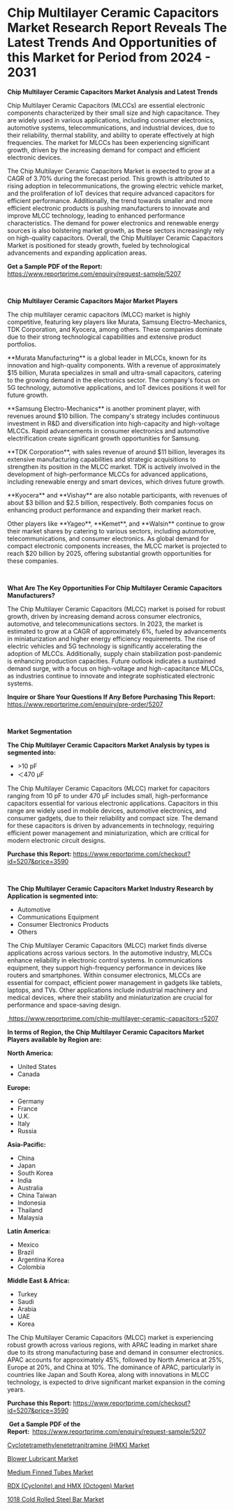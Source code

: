 <p><h1>Chip Multilayer Ceramic Capacitors Market Research Report Reveals The Latest Trends And Opportunities of this Market for Period from 2024 - 2031</h1></p><p><strong>Chip Multilayer Ceramic Capacitors Market Analysis and Latest Trends</strong></p>
<p><p>Chip Multilayer Ceramic Capacitors (MLCCs) are essential electronic components characterized by their small size and high capacitance. They are widely used in various applications, including consumer electronics, automotive systems, telecommunications, and industrial devices, due to their reliability, thermal stability, and ability to operate effectively at high frequencies. The market for MLCCs has been experiencing significant growth, driven by the increasing demand for compact and efficient electronic devices.</p><p>The Chip Multilayer Ceramic Capacitors Market is expected to grow at a CAGR of 3.70% during the forecast period. This growth is attributed to rising adoption in telecommunications, the growing electric vehicle market, and the proliferation of IoT devices that require advanced capacitors for efficient performance. Additionally, the trend towards smaller and more efficient electronic products is pushing manufacturers to innovate and improve MLCC technology, leading to enhanced performance characteristics. The demand for power electronics and renewable energy sources is also bolstering market growth, as these sectors increasingly rely on high-quality capacitors. Overall, the Chip Multilayer Ceramic Capacitors Market is positioned for steady growth, fueled by technological advancements and expanding application areas.</p></p>
<p><strong>Get a Sample PDF of the Report:&nbsp;</strong> <a href="https://www.reportprime.com/enquiry/request-sample/5207?utm_campaign=1595&utm_medium=2&utm_source=Github&utm_content=ia&utm_term=18102024&utm_id=chip-multilayer-ceramic-capacitors">https://www.reportprime.com/enquiry/request-sample/5207</a></p>
<p>&nbsp;</p>
<p><strong>Chip Multilayer Ceramic Capacitors Major Market Players</strong></p>
<p><p>The chip multilayer ceramic capacitors (MLCC) market is highly competitive, featuring key players like Murata, Samsung Electro-Mechanics, TDK Corporation, and Kyocera, among others. These companies dominate due to their strong technological capabilities and extensive product portfolios.</p><p>**Murata Manufacturing** is a global leader in MLCCs, known for its innovation and high-quality components. With a revenue of approximately $15 billion, Murata specializes in small and ultra-small capacitors, catering to the growing demand in the electronics sector. The company's focus on 5G technology, automotive applications, and IoT devices positions it well for future growth.</p><p>**Samsung Electro-Mechanics** is another prominent player, with revenues around $10 billion. The company's strategy includes continuous investment in R&D and diversification into high-capacity and high-voltage MLCCs. Rapid advancements in consumer electronics and automotive electrification create significant growth opportunities for Samsung.</p><p>**TDK Corporation**, with sales revenue of around $11 billion, leverages its extensive manufacturing capabilities and strategic acquisitions to strengthen its position in the MLCC market. TDK is actively involved in the development of high-performance MLCCs for advanced applications, including renewable energy and smart devices, which drives future growth.</p><p>**Kyocera** and **Vishay** are also notable participants, with revenues of about $3 billion and $2.5 billion, respectively. Both companies focus on enhancing product performance and expanding their market reach.</p><p>Other players like **Yageo**, **Kemet**, and **Walsin** continue to grow their market shares by catering to various sectors, including automotive, telecommunications, and consumer electronics. As global demand for compact electronic components increases, the MLCC market is projected to reach $20 billion by 2025, offering substantial growth opportunities for these companies.</p></p>
<p>&nbsp;</p>
<p><strong>What Are The Key Opportunities For Chip Multilayer Ceramic Capacitors Manufacturers?</strong></p>
<p><p>The Chip Multilayer Ceramic Capacitors (MLCC) market is poised for robust growth, driven by increasing demand across consumer electronics, automotive, and telecommunications sectors. In 2023, the market is estimated to grow at a CAGR of approximately 6%, fueled by advancements in miniaturization and higher energy efficiency requirements. The rise of electric vehicles and 5G technology is significantly accelerating the adoption of MLCCs. Additionally, supply chain stabilization post-pandemic is enhancing production capacities. Future outlook indicates a sustained demand surge, with a focus on high-voltage and high-capacitance MLCCs, as industries continue to innovate and integrate sophisticated electronic systems.</p></p>
<p><strong>Inquire or Share Your Questions If Any Before Purchasing This Report:</strong> <a href="https://www.reportprime.com/enquiry/pre-order/5207?utm_campaign=1595&utm_medium=2&utm_source=Github&utm_content=ia&utm_term=18102024&utm_id=chip-multilayer-ceramic-capacitors">https://www.reportprime.com/enquiry/pre-order/5207</a></p>
<p>&nbsp;</p>
<p><strong>Market Segmentation</strong></p>
<p><strong>The Chip Multilayer Ceramic Capacitors Market Analysis by types is segmented into:</strong></p>
<p><ul><li>>10 pF</li><li>＜470 µF</li></ul></p>
<p><p>The Chip Multilayer Ceramic Capacitors (MLCC) market for capacitors ranging from 10 pF to under 470 µF includes small, high-performance capacitors essential for various electronic applications. Capacitors in this range are widely used in mobile devices, automotive electronics, and consumer gadgets, due to their reliability and compact size. The demand for these capacitors is driven by advancements in technology, requiring efficient power management and miniaturization, which are critical for modern electronic circuit designs.</p></p>
<p><strong>Purchase this Report:&nbsp;</strong><a href="https://www.reportprime.com/checkout?id=5207&price=3590&utm_campaign=1595&utm_medium=2&utm_source=Github&utm_content=ia&utm_term=18102024&utm_id=chip-multilayer-ceramic-capacitors">https://www.reportprime.com/checkout?id=5207&price=3590</a></p>
<p>&nbsp;</p>
<p><strong>The Chip Multilayer Ceramic Capacitors Market Industry Research by Application is segmented into:</strong></p>
<p><ul><li>Automotive</li><li>Communications Equipment</li><li>Consumer Electronics Products</li><li>Others</li></ul></p>
<p><p>The Chip Multilayer Ceramic Capacitors (MLCC) market finds diverse applications across various sectors. In the automotive industry, MLCCs enhance reliability in electronic control systems. In communications equipment, they support high-frequency performance in devices like routers and smartphones. Within consumer electronics, MLCCs are essential for compact, efficient power management in gadgets like tablets, laptops, and TVs. Other applications include industrial machinery and medical devices, where their stability and miniaturization are crucial for performance and space-saving design.</p></p>
<p><a href="https://www.reportprime.com/chip-multilayer-ceramic-capacitors-r5207?utm_campaign=1595&utm_medium=2&utm_source=Github&utm_content=ia&utm_term=18102024&utm_id=chip-multilayer-ceramic-capacitors">&nbsp;https://www.reportprime.com/chip-multilayer-ceramic-capacitors-r5207</a></p>
<p><strong>In terms of Region, the Chip Multilayer Ceramic Capacitors Market Players available by Region are:</strong></p>
<p>
    <p> <strong> North America: </strong>
        <ul>
            <li>United States</li>
            <li>Canada</li>
        </ul>
        </p> 
    <p> <strong> Europe: </strong>
        <ul>
            <li>Germany</li>
            <li>France</li>
            <li>U.K.</li>
            <li>Italy</li>
            <li>Russia</li>
        </ul>
        </p> 
    <p> <strong> Asia-Pacific: </strong>
        <ul>
            <li>China</li>
            <li>Japan</li>
            <li>South Korea</li>
            <li>India</li>
            <li>Australia</li>
            <li>China Taiwan</li>
            <li>Indonesia</li>
            <li>Thailand</li>
            <li>Malaysia</li>
        </ul>
        </p> 
    <p> <strong> Latin America: </strong>
        <ul>
            <li>Mexico</li>
            <li>Brazil</li>
            <li>Argentina Korea</li>
            <li>Colombia</li>
        </ul>
        </p> 
    <p> <strong> Middle East & Africa: </strong>
        <ul>
            <li>Turkey</li>
            <li>Saudi</li>
            <li>Arabia</li>
            <li>UAE</li>
            <li>Korea</li>
        </ul>
    </p>
    </p>
<p><p>The Chip Multilayer Ceramic Capacitors (MLCC) market is experiencing robust growth across various regions, with APAC leading in market share due to its strong manufacturing base and demand in consumer electronics. APAC accounts for approximately 45%, followed by North America at 25%, Europe at 20%, and China at 10%. The dominance of APAC, particularly in countries like Japan and South Korea, along with innovations in MLCC technology, is expected to drive significant market expansion in the coming years.</p></p>
<p><strong>Purchase this Report: </strong><a href="https://www.reportprime.com/checkout?id=5207&price=3590&utm_campaign=1595&utm_medium=2&utm_source=Github&utm_content=ia&utm_term=18102024&utm_id=chip-multilayer-ceramic-capacitors">https://www.reportprime.com/checkout?id=5207&price=3590</a></p>
<p>&nbsp;<strong>Get a Sample PDF of the Report:&nbsp;&nbsp;</strong><a href="https://www.reportprime.com/enquiry/request-sample/5207?utm_campaign=1595&utm_medium=2&utm_source=Github&utm_content=ia&utm_term=18102024&utm_id=chip-multilayer-ceramic-capacitors">https://www.reportprime.com/enquiry/request-sample/5207</a></p>
<p><strong></strong></p>
<p><p><a href="https://www.linkedin.com/pulse/decoding-cyclotetramethylenetetranitramine-hmx-market-signals-oxd3c?utm_campaign=1595&utm_medium=2&utm_source=Github&utm_content=ia&utm_term=18102024&utm_id=chip-multilayer-ceramic-capacitors">Cyclotetramethylenetetranitramine (HMX) Market</a></p><p><a href="https://www.linkedin.com/pulse/emerging-trends-blower-lubricant-market-global-outlook-future-prospects-rvpyc?utm_campaign=1595&utm_medium=2&utm_source=Github&utm_content=ia&utm_term=18102024&utm_id=chip-multilayer-ceramic-capacitors">Blower Lubricant Market</a></p><p><a href="https://www.linkedin.com/pulse/medium-finned-tubes-market-analysis-product-segmentation-regional-sbhcc?utm_campaign=1595&utm_medium=2&utm_source=Github&utm_content=ia&utm_term=18102024&utm_id=chip-multilayer-ceramic-capacitors">Medium Finned Tubes Market</a></p><p><a href="https://www.linkedin.com/pulse/rdx-cyclonite-hmx-octogen-market-strategic-insights-product-evolution-0eqdc?utm_campaign=1595&utm_medium=2&utm_source=Github&utm_content=ia&utm_term=18102024&utm_id=chip-multilayer-ceramic-capacitors">RDX (Cyclonite) and HMX (Octogen) Market</a></p><p><a href="https://www.linkedin.com/pulse/1018-cold-rolled-steel-bar-market-research-report-2024-2031-f8a1c?utm_campaign=1595&utm_medium=2&utm_source=Github&utm_content=ia&utm_term=18102024&utm_id=chip-multilayer-ceramic-capacitors">1018 Cold Rolled Steel Bar Market</a></p></p>